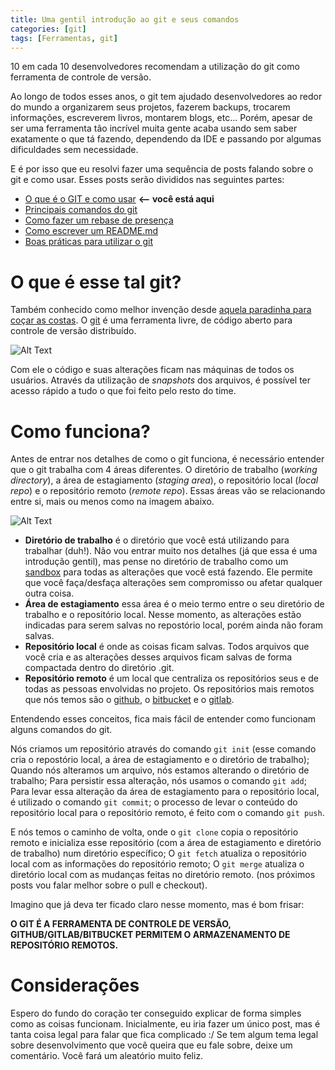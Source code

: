 ```yaml
---
title: Uma gentil introdução ao git e seus comandos
categories: [git]
tags: [Ferramentas, git]
---
```


10 em cada 10 desenvolvedores recomendam a utilização do git como ferramenta de controle de versão. 

Ao longo de todos esses anos, o git tem ajudado desenvolvedores ao redor do mundo a organizarem seus projetos, fazerem backups, trocarem informações, escreverem livros, montarem blogs, etc... Porém, apesar de ser uma ferramenta tão incrível muita gente acaba usando sem saber exatamente o que tá fazendo, dependendo da IDE e passando por algumas dificuldades sem necessidade. 

E é por isso que eu resolvi fazer uma sequência de posts falando sobre o git e como usar. Esses posts serão divididos nas seguintes partes:

* [O que é o GIT e como usar](/posts/introducao-git/) **⟵ você está aqui**
* [Principais comandos do git](/posts/principais-comandos-git/)
* [Como fazer um rebase de presença](/posts/como-fazer-rebase/)
* [Como escrever um README.md](/posts/como-escrever-readme/)
* [Boas práticas para utilizar o git](/posts/boas-praticas-git/)

# O que é esse tal git?

Também conhecido como melhor invenção desde [aquela paradinha para coçar as costas](https://www.google.com/search?q=aquela+paradinha+pra+co%C3%A7ar+as+costas&oq=aquela+paradinha+pra+co%C3%A7ar+as+costas&aqs=chrome..69i57.4901j0j9&sourceid=chrome&ie=UTF-8). O [git](https://git-scm.com/) é uma ferramenta livre, de código aberto para controle de versão distribuído. 

![Alt Text](https://dev-to-uploads.s3.amazonaws.com/i/1w2hh3b8438x6ok24qbv.png)

Com ele o código e suas alterações ficam nas máquinas de todos os usuários. Através da utilização de *snapshots* dos arquivos, é possível ter acesso rápido a tudo o que foi feito pelo resto do time.

# Como funciona?

Antes de entrar nos detalhes de como o git funciona, é necessário entender que o git trabalha com 4 áreas diferentes. O diretório de trabalho (*working directory*), a área de estagiamento (*staging area*), o repositório local (*local repo*) e o repositório remoto (*remote repo*). Essas áreas vão se relacionando entre si, mais ou menos como na imagem abaixo. 

![Alt Text](https://dev-to-uploads.s3.amazonaws.com/i/zbu0eocercv8edfs846m.png)

* **Diretório de trabalho** é o diretório que você está utilizando para trabalhar (duh!). Não vou entrar muito nos detalhes (já que essa é uma introdução gentil), mas pense no diretório de trabalho como um [sandbox](https://www.otimizacao-sites-busca.com/otpo/posicionamento/sandbox-caixa-areia.htm#:~:text=Sandbox%20foi%20usado%20primeiramente%20%E2%80%93%20e,evitar%20danos%20ao%20pr%C3%B3prio%20programa) para todas as alterações que você está fazendo. Ele permite que você faça/desfaça alterações sem compromisso ou afetar qualquer outra coisa.
* **Área de estagiamento** essa área é o meio termo entre o seu diretório de trabalho e o repositório local. Nesse momento, as alterações estão indicadas para serem salvas no repostório local, porém ainda não foram salvas. 
* **Repositório local** é onde as coisas ficam salvas. Todos arquivos que você cria e as alterações desses arquivos ficam salvas de forma compactada dentro do diretório .git.
* **Repositório remoto** é um local que centraliza os repositórios seus e de todas as pessoas envolvidas no projeto. Os repositórios mais remotos que nós temos são o [github](https://github.com/), o [bitbucket](https://bitbucket.org/) e o [gitlab](https://gitlab.com/explore).

Entendendo esses conceitos, fica mais fácil de entender como funcionam alguns comandos do git.

Nós criamos um repositório através do comando ``git init`` (esse comando cria o repostório local, a área de estagiamento e o diretório de trabalho);
Quando nós alteramos um arquivo, nós estamos alterando o diretório de trabalho;
Para persistir essa alteração, nós usamos o comando ``git add``;
Para levar essa alteração da área de estagiamento para o repositório local, é utilizado o comando ``git commit``;
o processo de levar o conteúdo do repositório local para o repositório remoto, é feito com o comando ``git push``.

E nós temos o caminho de volta, onde o ``git clone`` copia o repositório remoto e inicializa esse repositório (com a área de estagiamento e diretório de trabalho) num diretório específico;
O ``git fetch`` atualiza o repositório local com as informações do repositório remoto;
O ``git merge`` atualiza o diretório local com as mudanças feitas no diretório remoto. (nos próximos posts vou falar melhor sobre o pull e checkout).

Imagino que já deva ter ficado claro nesse momento, mas é bom frisar:

**O GIT É A FERRAMENTA DE CONTROLE DE VERSÃO, GITHUB/GITLAB/BITBUCKET PERMITEM O ARMAZENAMENTO DE REPOSITÓRIO REMOTOS.**

# Considerações
Espero do fundo do coração ter conseguido explicar de forma simples como as coisas funcionam. Inicialmente, eu iria fazer um único post, mas é tanta coisa legal para falar que fica complicado :/
Se tem algum tema legal sobre desenvolvimento que você queira que eu fale sobre, deixe um comentário. Você fará um aleatório muito feliz. 
